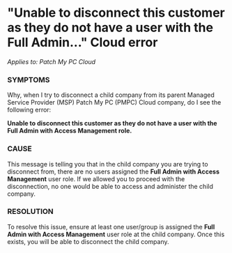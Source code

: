 # "Unable to disconnect this customer as they do not have a user with the Full Admin..." Cloud error

_Applies to: Patch My PC Cloud_

### SYMPTOMS

Why, when I try to disconnect a child company from its parent Managed Service Provider (MSP) Patch My PC (PMPC) Cloud company, do I see the following error:

<strong>Unable to disconnect this customer as they do not have a user with the Full Admin with Access Management role.</strong>

### CAUSE

This message is telling you that in the child company you are trying to disconnect from, there are no users assigned the <strong>Full Admin with Access Management</strong> user role. If we allowed you to proceed with the disconnection, no one would be able to access and administer the child company.

### RESOLUTION

To resolve this issue, ensure at least one user/group is assigned the <strong>Full Admin with Access Management</strong> user role at the child company. Once this exists, you will be able to disconnect the child company.